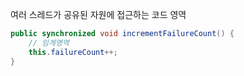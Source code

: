 여러 스레드가 공유된 자원에 접근하는 코드 영역

```java
public synchronized void incrementFailureCount() {
	// 임계영역
	this.failureCount++;
}
```